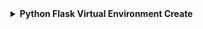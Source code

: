 <details>
  <summary><b>Python Flask Virtual Environment Create</b></summary>
  
  Flask is a web framework that provides libraries to build lightweight web applications in python.</br>
</br><b>Install Virtual Environment:</b>
  - virtualenv is considered as the virtual python environment builder which is used to create the multiple python virtual environment side by side. 
  - At first open <code>Visual Studio Code</code> then use following command to install virtual environment:
  
    - <code>pip install virtualenv</code>
  - Once it is installed, we can create the new virtual environment into a folder as given below.
    - <code>python -m venv env</code>
  - To activate the corresponding environment, use the following command on the Windows operating system.
    - <code>.\env\Scripts\activate</code>
  - If your <code>pip</code> is not upgraded then upgrade the <code>pip</code>:
    - <code>python -m pip install --upgrade pip</code>
  - Now install the flask by using the following command:
    - <code>pip install flask</code>
  - After installation now create a first Flask application. Create this application outside the <code>env</code> folder.Like- <code>app.py</code>, you can use any types of name. Write the following lines of code to check the application.
  ```python
from flask import Flask
app = Flask (__name__)

@app.route("/")
def home():
    return "Hello world"
if __name__ == "__main__":
    app.run(debug=True) 
  ```
  - For run this code <code>Select Interpreter</code> press <code>Ctrl+Shipt+P</code>. Then select <code>env</code> interpreter. Like this type- <code>Python 3.10.10('env':venv).\env\Script\python.exe</code>
  - Let's run this python code using this command:
    - <code>python -m flask run</code>
  - To show this output on web browser <code>ctrl+click</code> the following lines in your terminal: <code>Running on http://127.0.0.1:5000</code>
  

</detail>
